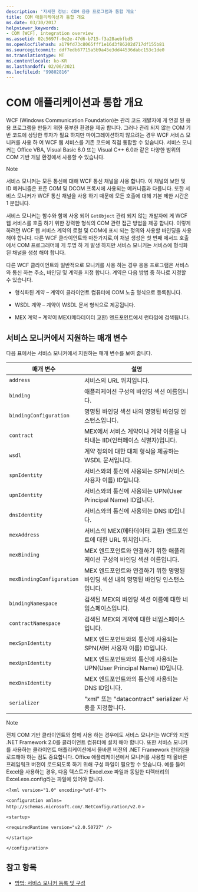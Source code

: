 ```yaml
---
description: '자세한 정보: COM 응용 프로그램과 통합 개요'
title: COM 애플리케이션과 통합 개요
ms.date: 03/30/2017
helpviewer_keywords:
- COM [WCF], integration overview
ms.assetid: 02c5697f-6e2e-47d6-b715-f3a28aebfbd5
ms.openlocfilehash: a179fd73c8065fff1e16d3f86202d717df155b81
ms.sourcegitcommit: ddf7edb67715a5b9a45e3dd44536dabc153c1de0
ms.translationtype: MT
ms.contentlocale: ko-KR
ms.lasthandoff: 02/06/2021
ms.locfileid: "99802816"
---
```

# <a name="integrating-with-com-applications-overview"></a>COM 애플리케이션과 통합 개요

WCF (Windows Communication Foundation)는 관리 코드 개발자에 게 연결 된 응용 프로그램을 만들기 위한 풍부한 환경을 제공 합니다. 그러나 관리 되지 않는 COM 기반 코드에 상당한 투자가 필요 하지만 마이그레이션하지 않으려는 경우 WCF 서비스 모니커를 사용 하 여 WCF 웹 서비스를 기존 코드에 직접 통합할 수 있습니다. 서비스 모니커는 Office VBA, Visual Basic 6.0 또는 Visual C++ 6.0과 같은 다양한 범위의 COM 기반 개발 환경에서 사용할 수 있습니다.

> [!NOTE]
> 서비스 모니커는 모든 통신에 대해 WCF 통신 채널을 사용 합니다. 이 채널의 보안 및 ID 메커니즘은 표준 COM 및 DCOM 프록시에 사용되는 메커니즘과 다릅니다. 또한 서비스 모니커가 WCF 통신 채널을 사용 하기 때문에 모든 호출에 대해 기본 제한 시간은 1 분입니다.

서비스 모니커는 함수와 함께 사용 되어 `GetObject` 관리 되지 않는 개발자에 게 WCF 웹 서비스를 호출 하기 위한 강력한 형식의 COM 관련 접근 방법을 제공 합니다. 이렇게 하려면 WCF 웹 서비스 계약의 로컬 및 COM에 표시 되는 정의와 사용할 바인딩을 사용 해야 합니다. 다른 WCF 클라이언트와 마찬가지로,이 채널 생성은 첫 번째 메서드 호출에서 COM 프로그래머에 게 투명 하 게 발생 하지만 서비스 모니커는 서비스에 형식화 된 채널을 생성 해야 합니다.

다른 WCF 클라이언트와 일반적으로 모니커를 사용 하는 경우 응용 프로그램은 서비스와 통신 하는 주소, 바인딩 및 계약을 지정 합니다. 계약은 다음 방법 중 하나로 지정할 수 있습니다.

- 형식화된 계약 – 계약이 클라이언트 컴퓨터에 COM 노출 형식으로 등록됩니다.

- WSDL 계약 – 계약이 WSDL 문서 형식으로 제공됩니다.

- MEX 계약 – 계약이 MEX(메타데이터 교환) 엔드포인트에서 런타임에 검색됩니다.

## <a name="parameters-supported-by-the-service-moniker"></a>서비스 모니커에서 지원하는 매개 변수

다음 표에서는 서비스 모니커에서 지원하는 매개 변수를 보여 줍니다.

|매개 변수|설명|
|---------------|-----------------|
|`address`|서비스의 URL 위치입니다.|
|`binding`|애플리케이션 구성의 바인딩 섹션 이름입니다.|
|`bindingConfiguration`|명명된 바인딩 섹션 내의 명명된 바인딩 인스턴스입니다.|
|`contract`|MEX에서 서비스 계약이나 계약 이름을 나타내는 IID(인터페이스 식별자)입니다.|
|`wsdl`|계약 정의에 대한 대체 형식을 제공하는 WSDL 문서입니다.|
|`spnIdentity`|서비스와의 통신에 사용되는 SPN(서비스 사용자 이름) ID입니다.|
|`upnIdentity`|서비스와의 통신에 사용되는 UPN(User Principal Name) ID입니다.|
|`dnsIdentity`|서비스와의 통신에 사용되는 DNS ID입니다.|
|`mexAddress`|서비스의 MEX(메타데이터 교환) 엔드포인트에 대한 URL 위치입니다.|
|`mexBinding`|MEX 엔드포인트와 연결하기 위한 애플리케이션 구성의 바인딩 섹션 이름입니다.|
|`mexBindingConfiguration`|MEX 엔드포인트와 연결하기 위한 명명된 바인딩 섹션 내의 명명된 바인딩 인스턴스입니다.|
|`bindingNamespace`|검색된 MEX의 바인딩 섹션 이름에 대한 네임스페이스입니다.|
|`contractNamespace`|검색된 MEX의 계약에 대한 네임스페이스입니다.|
|`mexSpnIdentity`|MEX 엔드포인트와의 통신에 사용되는 SPN(서버 사용자 이름) ID입니다.|
|`mexUpnIdentity`|MEX 엔드포인트와의 통신에 사용되는 UPN(User Principal Name) ID입니다.|
|`mexDnsIdentity`|MEX 엔드포인트와의 통신에 사용되는 DNS ID입니다.|
|`serializer`|"xml" 또는 "datacontract" serializer 사용을 지정합니다.|

> [!NOTE]
> 전체 COM 기반 클라이언트와 함께 사용 하는 경우에도 서비스 모니커는 WCF와 지원 .NET Framework 2.0를 클라이언트 컴퓨터에 설치 해야 합니다. 또한 서비스 모니커를 사용하는 클라이언트 애플리케이션에서 올바른 버전의 .NET Framework 런타임을 로드해야 하는 점도 중요합니다. Office 애플리케이션에서 모니커를 사용할 때 올바른 프레임워크 버전이 로드되도록 하기 위해 구성 파일이 필요할 수 있습니다. 예를 들어 Excel을 사용하는 경우, 다음 텍스트가 Excel.exe 파일과 동일한 디렉터리의 Excel.exe.config라는 파일에 있어야 합니다.
>
> `<?xml version="1.0" encoding="utf-8"?>`
>
> `<configuration xmlns=` `http://schemas.microsoft.com/.NetConfiguration/v2.0` `>`
>
> `<startup>`
>
> `<requiredRuntime version="v2.0.50727" />`
>
> `</startup>`
>
> `</configuration>`

## <a name="see-also"></a>참고 항목

- [방법: 서비스 모니커 등록 및 구성](how-to-register-and-configure-a-service-moniker.md)
